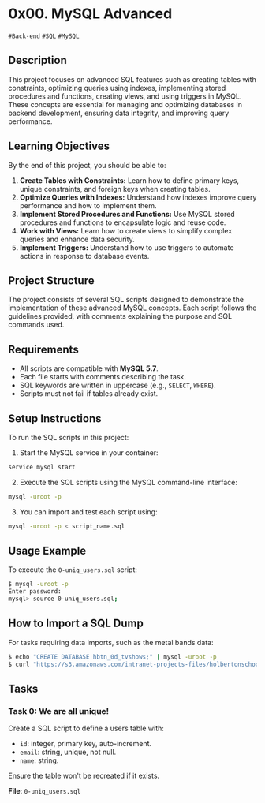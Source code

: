 # 0x00. MySQL Advanced
`#Back-end` `#SQL` `#MySQL`

## Description

This project focuses on advanced SQL features such as creating tables with constraints, optimizing queries using indexes, implementing stored procedures and functions, creating views, and using triggers in MySQL. These concepts are essential for managing and optimizing databases in backend development, ensuring data integrity, and improving query performance.

## Learning Objectives

By the end of this project, you should be able to:

1. **Create Tables with Constraints:** Learn how to define primary keys, unique constraints, and foreign keys when creating tables.
2. **Optimize Queries with Indexes:** Understand how indexes improve query performance and how to implement them.
3. **Implement Stored Procedures and Functions:** Use MySQL stored procedures and functions to encapsulate logic and reuse code.
4. **Work with Views:** Learn how to create views to simplify complex queries and enhance data security.
5. **Implement Triggers:** Understand how to use triggers to automate actions in response to database events.

## Project Structure

The project consists of several SQL scripts designed to demonstrate the implementation of these advanced MySQL concepts. Each script follows the guidelines provided, with comments explaining the purpose and SQL commands used.

## Requirements

- All scripts are compatible with **MySQL 5.7**.
- Each file starts with comments describing the task.
- SQL keywords are written in uppercase (e.g., `SELECT`, `WHERE`).
- Scripts must not fail if tables already exist.

## Setup Instructions

To run the SQL scripts in this project:

1. Start the MySQL service in your container:
```bash
service mysql start
```

2. Execute the SQL scripts using the MySQL command-line interface:
```bash
mysql -uroot -p
```

3. You can import and test each script using:
```bash
mysql -uroot -p < script_name.sql
```

## Usage Example

To execute the `0-uniq_users.sql` script:
```bash
$ mysql -uroot -p
Enter password:
mysql> source 0-uniq_users.sql;
```

## How to Import a SQL Dump

For tasks requiring data imports, such as the metal bands data:
```bash
$ echo "CREATE DATABASE hbtn_0d_tvshows;" | mysql -uroot -p
$ curl "https://s3.amazonaws.com/intranet-projects-files/holbertonschool-higher-level_programming+/274/hbtn_0d_tvshows.sql" -s | mysql -uroot -p hbtn_0d_tvshows
```

## Tasks

### Task 0: We are all unique!

Create a SQL script to define a users table with:

- `id`: integer, primary key, auto-increment.
- `email`: string, unique, not null.
- `name`: string.

Ensure the table won't be recreated if it exists.

**File**: `0-uniq_users.sql`
